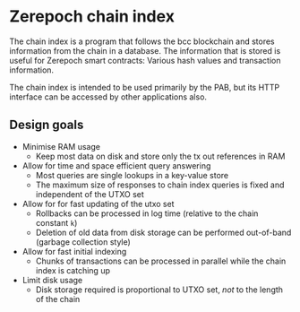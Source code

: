 # Zerepoch chain index

The chain index is a program that follows the bcc blockchain and stores information from the chain in a database.
The information that is stored is useful for Zerepoch smart contracts: Various hash values and transaction information.

The chain index is intended to be used primarily by the PAB, but its HTTP interface can be accessed by other applications also.

## Design goals

- Minimise RAM usage
  - Keep most data on disk and store only the tx out references in RAM
- Allow for time and space efficient query answering
  - Most queries are single lookups in a key-value store
  - The maximum size of responses to chain index queries is fixed and independent of the UTXO set
- Allow for for fast updating of the utxo set
  - Rollbacks can be processed in log time (relative to the chain constant `k`)
  - Deletion of old data from disk storage can be performed out-of-band (garbage collection style)
- Allow for fast initial indexing
  - Chunks of transactions can be processed in parallel while the chain index is catching up
- Limit disk usage
  - Disk storage required is proportional to UTXO set, *not* to the length of the chain

